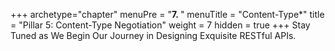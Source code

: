 +++
archetype="chapter"
menuPre = "<b>7. </b>"
menuTitle = "Content-Type*"
title = "Pillar 5: Content-Type Negotiation"
weight = 7
hidden = true
+++
Stay Tuned as We Begin Our Journey in Designing Exquisite RESTful APIs.
